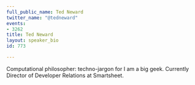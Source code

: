 ```yaml
---
full_public_name: Ted Neward
twitter_name: "@tedneward"
events:
- 3262
title: Ted Neward
layout: speaker_bio
id: 773

---
```

Computational philosopher: techno-jargon for I am a big geek. Currently Director of Developer Relations at Smartsheet.